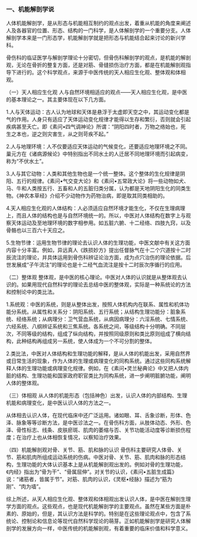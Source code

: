 ### 一、机能解剖学说

人体机能解剖学，是从形态与机能相互制约的观点出发，着重从机能的角度来阐述人及各器官的位置、形态、结构的一门科学，是人体解剖学的一个重要分支。人体解剖学本来是一门形态学，机能解剖学就是把形态与机能结合起来讨论的新兴学科。

骨伤科的临证医学与解剖学理论十分密切，但骨伤科解剖学的观点，是机能的解剖观，无论在骨折的整复方面，还是对筋、骨缝损伤治疗方面，都是在机能解剖观指导下进行的。这个科学观点，来源于中医传统的天人相应生化观、整体观和体相观。

（一）天人相应生化观 人与自然环境相适应的观点——天人相应生化观，是中医的基本理论之一。其主要体现在以下几方面。

1.人与天体运动：古人认为地球和天体是悬浮于太虚即天空之中，其运动变化都是气的作用。人身只有适应了天体运动变化规律才能得以生存和繁衍，否则就会引起疾病甚至夭亡。即《素问•四气调神论》所谓：“阴阳四时者，万物之络始也，死生之本也，逆之则灾害生，从之则苛疾不起。”

2.人与地理环境：人不仅要适应天体运动的气候变化，还要适应地理环境之不同。巢元方在《诸病源候论》中特别指出不同水土的人迁居不同地理环境而引起病变，称为“不伏水土”。

3.人与其它动物：人类和其他生物也是一个统一整体。这个整体的生化规律是阴阳、五行的规律。《素问•气交变大论》和《素问•五常政大论》将一些动物如犬、马、牛和人类按五行、五畜和人的五脏归类分属，认为都是天地阴阳生化的同类生物。《神农本草经》介绍不少动物作为药物治病，即是取其同类相助的。

4.天人相应生化观的人体结构：人必须适应自然环境才能生化，不仅在生理病理上，而且人体的结构也是与自然环境统一的。所以，中医对人体结构在数字上与观察天体运动及至地理环境的数字相参用。如五脏六腑、十二经络、四肢九窍，以及骨骼也以三百六十天应之。

5.生物节律：运用生物节律的理论去认识人体的生理功能，中医文献中有关这方面内容十分丰富。例如，异远真人《跌损妙方》提出任督脉气在十二个穴道按十二时辰流注的理论，并具体运用到骨伤科辨证论治方面，成为点穴治伤的理论依据。后世发展成“子午流注”的理论也是十二经气血流注是按十二时辰次序循行的应用。

（二）整体观 整体观，是中医的核心理论。中医对人体的认识就是从整体观去认识的。如果用现代自然科学的理论去总结中医的整体观，实际是一种系统论的方法和控制论中的类比法。

1.系统观：中医的系统，则是从整体出发，按照人体机构内在联系、属性和机体功能分系统。从属性和关系分：阴阳系统、五行系统；从结构生理功能分：脏象系统、经络系统；从病理分：卫气营血系统，从病因病理分：六淫系统、七情系统、六经系统、八纲辨证系统和三焦系统。各系统之间，等级结构十分明确。不同层次，不同等级的结构，组成了纵向结构，并按照同级原则和类比原则组成了横向结构，此种结构再组成另一系统，使人体成为一个不可分割的整体。

2.类比法，中医对人体结构和生理功能的解释，是从人体的机能出发，采用自然界或日常生活的现象，作为人体的生理或病理变化的同构系统。通过这些同构系统解释人体的生理功能或病理变化规律。例如，在《素问•灵兰秘典论》中又把人体内脏的结构、生理功能和国家政府职官类比为同构系统，进一步阐明脏腑功能，阐明人体的整体观。

（三）体相观 从人体的机能形态（包括神色）出发，认识人体的内部结构、生理机能和病理变化，是中医认识人体的方法之一。

从体相去认识人体，在现代临床中还广泛运用。诸如眼、耳、舌象诊断，形体、色泽、脉象等等诊断方法，是中医诊法之一。在骨伤科方面，从肢体动态、外形、色泽、骨性标志、线条、皮肤瘀斑、肌肉的萎缩与否、关节功能活动度等诊断损伤程度；在治疗上也从体相恢复情况，以察知治疗效果。

（四）机能解剖观对骨、关节、筋、肌和脉的认识 骨伤科主要研究人体骨、关节、筋和肌肉所组成运动系统的伤病。中医对骨、关节、筋、肌肉和脉的形态结构，生理功能的大体认识基本上是从机能解剖观出发的。例如对骨的生理功能，《内经》指出为“骨为干”、“骨属屈伸”。对关节的认识，《素问•五脏生成篇》说：“诸筋者，皆属于节”。对筋、肌肉的认识，《灵枢•经脉》描述为“筋为刚”、“肉为墙”。

综上所述，从天人相应生化观、整体观和体相观出发认识人体，是中医在解剖生理学方面的观点。这些观点，也是现代机能解剖学的主要观点。虽然在某些方面是朴素的、原始的，但是，其认识方法是科学的。特别是在这些理论观点中，包含了系统论、控制论和信息论等现代自然科学现论的萌芽。正如机能解剖学是研究人体解剖学的发展方向一样，中医传统的机能解剖观，有着重要的临床价值和科学意义。
